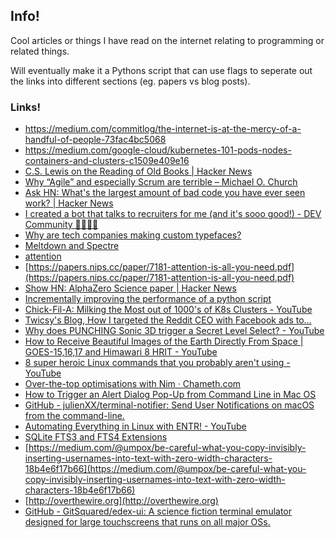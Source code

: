 ## Info!

Cool articles or things I have read on the internet relating to programming or
related things.

Will eventually make it a Pythons script that can use flags to seperate out the
links into different sections (eg. papers vs blog posts).

### Links!
- https://medium.com/commitlog/the-internet-is-at-the-mercy-of-a-handful-of-people-73fac4bc5068
- https://medium.com/google-cloud/kubernetes-101-pods-nodes-containers-and-clusters-c1509e409e16
- [C.S. Lewis on the Reading of Old Books | Hacker News](https://news.ycombinator.com/item?id=18592489)
- [Why “Agile” and especially Scrum are terrible – Michael O. Church](https://michaelochurch.wordpress.com/2015/06/06/why-agile-and-especially-scrum-are-terrible/)
- [Ask HN: What's the largest amount of bad code you have ever seen work? | Hacker News](https://news.ycombinator.com/item?id=18442637)
- [I created a bot that talks to recruiters for me (and it's sooo good!) - DEV Community 👩‍💻👨‍💻](https://dev.to/whokilledkevin/how-i-created-a-bot-that-talked-to-recruiters-for-me-54n5)
- [Why are tech companies making custom typefaces?](https://www.arun.is/blog/custom-typefaces/)
- [Meltdown and Spectre](https://spectreattack.com)
- [attention](attention)
- [https://papers.nips.cc/paper/7181-attention-is-all-you-need.pdf](https://papers.nips.cc/paper/7181-attention-is-all-you-need.pdf)
- [Show HN: AlphaZero Science paper | Hacker News](https://news.ycombinator.com/item?id=18620978)
- [Incrementally improving the performance of a python script](http://mycode.doesnot.run/2018/04/11/pivot/)
- [Chick-Fil-A: Milking the Most out of 1000's of K8s Clusters - YouTube](https://www.youtube.com/watch?v=8edDcy3oeUo)
- [Twicsy's Blog, How I targeted the Reddit CEO with Facebook ads to...](http://twicsy-blog.tumblr.com/post/174063770074/how-i-targeted-the-reddit-ceo-with-facebook-ads-to)
- [Why does PUNCHING Sonic 3D trigger a Secret Level Select? - YouTube](https://www.youtube.com/watch?v=i9bkKw32dGw)
- [How to Receive Beautiful Images of the Earth Directly From Space | GOES-15,16,17 and Himawari 8 HRIT - YouTube](https://www.youtube.com/watch?v=jGWFg7EDnyY)
- [8 super heroic Linux commands that you probably aren't using - YouTube](https://www.youtube.com/watch?v=Zuwa8zlfXSY)
- [Over-the-top optimisations with Nim · Chameth.com](https://chameth.com/2018/12/09/over-the-top-optimisations-in-nim/)
- [   How to Trigger an Alert Dialog Pop-Up from Command Line in Mac OS   ](http://osxdaily.com/2016/09/06/trigger-alert-dialog-mac-via-command-line/)
- [GitHub - julienXX/terminal-notifier: Send User Notifications on macOS from the command-line.](https://github.com/julienXX/terminal-notifier)
- [Automating Everything in Linux with ENTR! - YouTube](https://www.youtube.com/watch?v=9KAp_zWeI34)
- [SQLite FTS3 and FTS4 Extensions](https://sqlite.org/fts3.html)
- [https://medium.com/@umpox/be-careful-what-you-copy-invisibly-inserting-usernames-into-text-with-zero-width-characters-18b4e6f17b66](https://medium.com/@umpox/be-careful-what-you-copy-invisibly-inserting-usernames-into-text-with-zero-width-characters-18b4e6f17b66)
- [http://overthewire.org](http://overthewire.org)
- [GitHub - GitSquared/edex-ui: A science fiction terminal emulator designed for large touchscreens that runs on all major OSs.](https://github.com/GitSquared/edex-ui)
